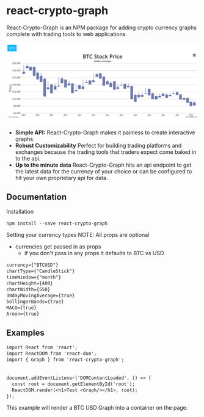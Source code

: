 # react-crypto-graph

React-Crypto-Graph is an NPM package for adding crypto currency graphs complete with trading tools to web applications.

![Wireframe Instructions](https://github.com/SSJ6Porfy/react-crypto-graph/blob/master/media/BTC-Price-Screenshot.png)

* **Simple API:** React-Crypto-Graph makes it painless to create interactive graphs.
* **Robust Customizability** Perfect for building trading platforms and exchanges because the trading tools that traders expect come baked in to the api.
* **Up to the minute data** React-Crypto-Graph hits an api endpoint to get the latest data for the currency of your choice or can be configured to hit your own proprietary api for data.

## Documentation

Installation
```
npm install --save react-crypto-graph
```

Setting your currency types
NOTE: All props are optional
* currencies get passed in as props
  * if you don't pass in any props it defaults to BTC vs USD
```
currency={"BTCUSD"}
chartType={"CandleStick"}
timeWindow={"month"}
chartHeight={400}
chartWidth={550}
30dayMovingAverage={true}
bollingerBands={true}
MACD={true}
Aroon={true}
```

## Examples

```
import React from 'react';
import ReactDOM from 'react-dom';
import { Graph } from 'react-crypto-graph';


document.addEventListener('DOMContentLoaded', () => {
  const root = document.getElementById('root');
  ReactDOM.render(<h1>Test <Graph/></h1>, root);
});
```
This example will render a BTC USD Graph into a container on the page.
